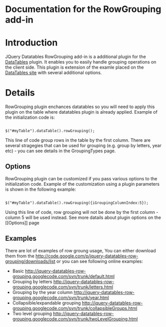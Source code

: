 # Documentation for the RowGrouping add-in

# Introduction

JQuery Datatables RowGrouping add-in is a additional plugin for the [DataTables](http://www.datatables.net) plugin. It enables you to easily handle grouping operations on the client side. This plugin is extension of the examle placed on the [DataTables site](http://www.datatables.net/release-datatables/examples/advanced_init/row_grouping.html) with several additional options.

# Details

RowGrouping plugin enchances datatables so you will need to apply this plugin on the table where datatables plugin is already applied. Example of the initialization code is:

```

$("#myTable").dataTable().rowGrouping();

```

This line of code group rows in the table by the first column. There are several stragegies that can be used for grouping (e.g. group by letters, year etc) - you can see details in the GroupingTypes page.

## Options

RowGrouping plugin can be customized if you pass various options to the initialization code. Example of the customization using a plugin parameters is shown in the following example:

```

$("#myTable").dataTable().rowGrouping({iGroupingColumnIndex:5});

```
Using this line of code, row grouping will not be done by the first column - column 5 will be used instead.
See more datails about plugin options on the [[Options]] page

## Examples

There are lot of examples of row groung usage, You can either download them from the http://code.google.com/p/jquery-datatables-row-grouping/downloads/list or you can see following online examples:
 - Basic http://jquery-datatables-row-grouping.googlecode.com/svn/trunk/default.html
 - Grouping by letters http://jquery-datatables-row-grouping.googlecode.com/svn/trunk/letters.html
 - Grouping by the year column http://jquery-datatables-row-grouping.googlecode.com/svn/trunk/year.html
 - Collapsible/expandable grouping http://jquery-datatables-row-grouping.googlecode.com/svn/trunk/collapsibleGroups.html
 - Two level grouping http://jquery-datatables-row-grouping.googlecode.com/svn/trunk/twoLevelGrouping.html
